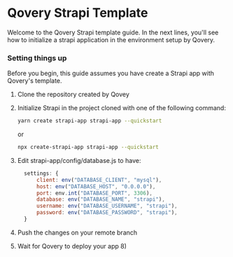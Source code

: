 # Qovery Strapi Template


Welcome to the Qovery Strapi template guide. In the next lines, you'll see how to initialize a strapi application in the environment setup by Qovery.

### Setting things up

Before you begin, this guide assumes you have create a Strapi app with Qovery's template.

1. Clone the repository created by Qovey
2. Initialize Strapi in the project cloned with one of the following command:

      ```bash
      yarn create strapi-app strapi-app --quickstart
      ```
      
      or
      
      ```bash
      npx create-strapi-app strapi-app --quickstart
      ```
        
3. Edit strapi-app/config/database.js to have:

      ```js
        settings: {
            client: env("DATABASE_CLIENT", "mysql"),
            host: env("DATABASE_HOST", "0.0.0.0"),
            port: env.int("DATABASE_PORT", 3306),
            database: env("DATABASE_NAME", "strapi"),
            username: env("DATABASE_USERNAME", "strapi"),
            password: env("DATABASE_PASSWORD", "strapi"),
        }
      ```
        
4. Push the changes on your remote branch
5. Wait for Qovery to deploy your app 8)
